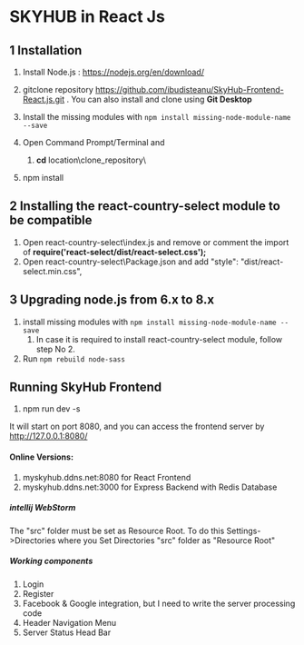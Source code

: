 # SKYHUB in React Js

## 1 Installation

1. Install Node.js : https://nodejs.org/en/download/
2. gitclone repository https://github.com/ibudisteanu/SkyHub-Frontend-React.js.git . You can also install and clone using **Git Desktop**
3. Install the missing modules with `npm install missing-node-module-name --save`

4. Open Command Prompt/Terminal and    
    1.    **cd** location\clone_repository\
5. npm install

## 2 Installing the react-country-select module to be compatible 

1. Open react-country-select\index.js and remove or comment the import of **require('react-select/dist/react-select.css');**
2. Open react-country-select\Package.json and add  "style": "dist/react-select.min.css",

## 3 Upgrading node.js from 6.x to 8.x 

1. install missing modules with `npm install missing-node-module-name --save`
    1. In case it is required to install react-country-select module, follow step No 2.
2. Run `npm rebuild node-sass`

## Running SkyHub Frontend

1. npm run dev -s

It will start on port 8080, and you can access the frontend server by http://127.0.0.1:8080/ 

#### Online Versions:

1. myskyhub.ddns.net:8080 for React Frontend
2. myskyhub.ddns.net:3000 for Express Backend with Redis Database


##### intellij WebStorm

The "src" folder must be set as Resource Root. To do this Settings->Directories where you Set Directories "src" folder as "Resource Root"

##### Working components

1. Login
2. Register
3. Facebook & Google integration, but I need to write the server processing code
4. Header Navigation Menu
5. Server Status Head Bar